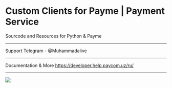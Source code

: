 # Custom Clients for Payme | Payment Service 
Sourcode and Resources for Python & Payme <hr>
Support Telegram - @Muhammadalive <hr>
Documentation & More https://developer.help.paycom.uz/ru/
<hr>
<img src="https://is4-ssl.mzstatic.com/image/thumb/Purple116/v4/d4/29/14/d429146c-485e-d790-eb8d-1f6fdf2ec1a5/AppIcon-0-0-1x_U007emarketing-0-0-0-8-0-0-sRGB-0-0-0-GLES2_U002c0-512MB-85-220-0-0.png/1200x630wa.png">
